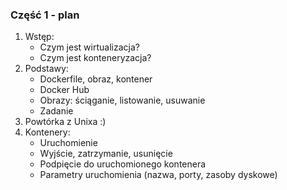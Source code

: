 ### Część 1 - plan 
1. Wstęp:
    * Czym jest wirtualizacja?
    * Czym jest konteneryzacja?
1. Podstawy:
    * Dockerfile, obraz, kontener
    * Docker Hub 
    * Obrazy: ściąganie, listowanie, usuwanie
    * Zadanie
1. Powtórka z Unixa :)
1. Kontenery:
    * Uruchomienie
    * Wyjście, zatrzymanie, usunięcie
    * Podpięcie do uruchomionego kontenera
    * Parametry uruchomienia (nazwa, porty, zasoby dyskowe)
